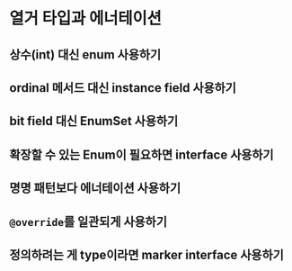 #   열거 타입과 에너테이션

##  상수(int) 대신 enum 사용하기

##  ordinal 메서드 대신 instance field 사용하기

##  bit field 대신 EnumSet 사용하기

##  확장할 수 있는 Enum이 필요하면 interface 사용하기

##  명명 패턴보다 에너테이션 사용하기

##  `@override`를 일관되게 사용하기

##  정의하려는 게 type이라면 marker interface 사용하기
